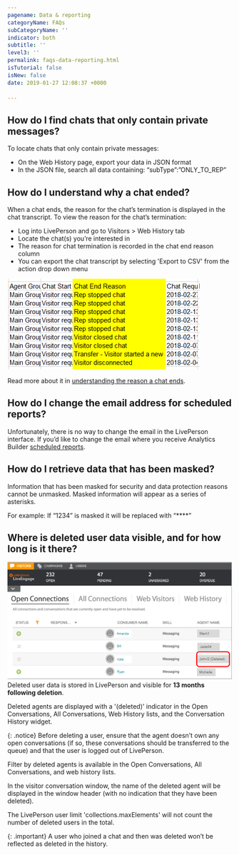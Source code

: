 ```yaml
---
pagename: Data & reporting
categoryName: FAQs
subCategoryName: ''
indicator: both
subtitle: ''
level3: ''
permalink: faqs-data-reporting.html
isTutorial: false
isNew: false
date: 2019-01-27 12:08:37 +0000

---
```

## How do I find chats that only contain private messages?

To locate chats that only contain private messages:

* On the Web History page, export your data in JSON format
* In the JSON file, search all data containing: “subType”:”ONLY_TO_REP”

## How do I understand why a chat ended?

When a chat ends, the reason for the chat’s termination is displayed in the chat transcript. To view the reason for the chat’s termination:

* Log into LivePerson and go to Visitors > Web History tab
* Locate the chat(s) you’re interested in
* The reason for chat termination is recorded in the chat end reason column
* You can export the chat transcript by selecting 'Export to CSV' from the action drop down menu

![](/img/reporting-data-faqs-1.png)

Read more about it in [understanding the reason a chat ends](contact-center-management-live-chat-operations-understanding-the-reason-a-chat-ends.html).

## How do I change the email address for scheduled reports?

Unfortunately, there is no way to change the email in the LivePerson interface. If you’d like to change the email where you receive Analytics Builder [scheduled reports](data-reporting-report-builder-report-builder-overview.html#scheduling).

## How do I retrieve data that has been masked?

Information that has been masked for security and data protection reasons cannot be unmasked. Masked information will appear as a series of asterisks.

For example: If “1234” is masked it will be replaced with “****”

## Where is deleted user data visible, and for how long is it there?

![](/img/reporting-data-faqs-2.png)  
Deleted user data is stored in LivePerson and visible for **13 months following deletion**.

Deleted agents are displayed with a '(deleted)' indicator in the Open Conversations, All Conversations, Web History lists, and the Conversation History widget.

{: .notice}
Before deleting a user, ensure that the agent doesn’t own any open conversations (if so, these conversations should be transferred to the queue) and that the user is logged out of LivePerson.

Filter by deleted agents is available in the Open Conversations, All Conversations, and web history lists.

In the visitor conversation window, the name of the deleted agent will be displayed in the window header (with no indication that they have been deleted).

The LivePerson user limit 'collections.maxElements' will not count the number of deleted users in the total.

{: .important}
A user who joined a chat and then was deleted won’t be reflected as deleted in the history.
